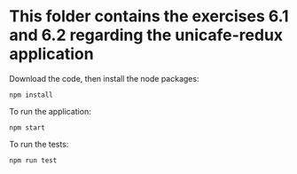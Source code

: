 # This folder contains the exercises 6.1 and 6.2 regarding the unicafe-redux application

Download the code, then install the node packages:
```
npm install
```


To run the application:

```
npm start
```

To run the tests:

```
npm run test
```